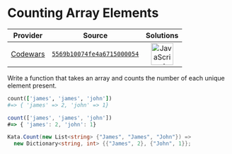 [_metadata_:generated]: - "true"

# Counting Array Elements

<!-- INFO TABLE BEGIN -->

| Provider                                        | Source                                                                               | Solutions                                                                                                                                                    |
| :---------------------------------------------: | :----------------------------------------------------------------------------------: | :----------------------------------------------------------------------------------------------------------------------------------------------------------: |
| [Codewars](../../../docs/providers/Codewars.md) | [`5569b10074fe4a6715000054`](https://www.codewars.com/kata/5569b10074fe4a6715000054) | [<img src="https://res.cloudinary.com/rascaltwo/image/upload/v1631924076/javascript_ehszr7.svg" alt="JavaScript" title="JavaScript" width="50" />](solve.js) |

<!-- INFO TABLE END -->

Write a function that takes an array and counts the number of each unique element present.

```ruby
count(['james', 'james', 'john']) 
#=> { 'james' => 2, 'john' => 1}
```

```javascript
count(['james', 'james', 'john']) 
#=> { 'james': 2, 'john': 1}
```

```csharp
Kata.Count(new List<string> {"James", "James", "John"}) =>
  new Dictionary<string, int> {{"James", 2}, {"John", 1}};
```
